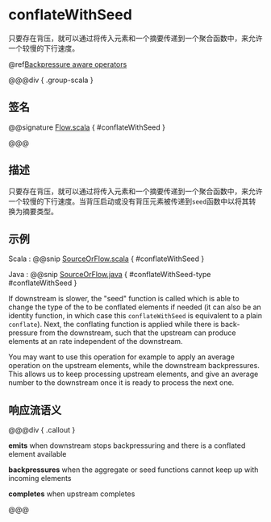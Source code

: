 # conflateWithSeed

只要存在背压，就可以通过将传入元素和一个摘要传递到一个聚合函数中，来允许一个较慢的下行速度。

@ref[Backpressure aware operators](../index.md#backpressure-aware-operators)

@@@div { .group-scala }

## 签名

@@signature [Flow.scala](/akka-stream/src/main/scala/akka/stream/scaladsl/Flow.scala) { #conflateWithSeed }

@@@

## 描述

只要存在背压，就可以通过将传入元素和一个摘要传递到一个聚合函数中，来允许一个较慢的下行速度。当背压启动或没有背压元素被传递到`seed`函数中以将其转换为摘要类型。

## 示例

Scala
:   @@snip [SourceOrFlow.scala](/akka-docs/src/test/scala/docs/stream/operators/sourceorflow/Conflate.scala) { #conflateWithSeed }

Java
:   @@snip [SourceOrFlow.java](/akka-docs/src/test/java/jdocs/stream/operators/SourceOrFlow.java) { #conflateWithSeed-type #conflateWithSeed }


If downstream is slower, the "seed" function is called which is able to change the type of the to be conflated
elements if needed (it can also be an identity function, in which case this `conflateWithSeed` is equivalent to 
a plain `conflate`). Next, the conflating function is applied while there is back-pressure from the downstream,
such that the upstream can produce elements at an rate independent of the downstream.

You may want to use this operation for example to apply an average operation on the upstream elements,
while the downstream backpressures. This allows us to keep processing upstream elements, and give an average
number to the downstream once it is ready to process the next one.

## 响应流语义 

@@@div { .callout }

**emits** when downstream stops backpressuring and there is a conflated element available

**backpressures** when the aggregate or seed functions cannot keep up with incoming elements

**completes** when upstream completes

@@@


